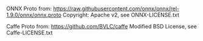 ONNX Proto from: <https://raw.githubusercontent.com/onnx/onnx/rel-1.9.0/onnx/onnx.proto>
Copyright: Apache v2, see ONNX-LICENSE.txt

Caffe Proto from: <https://github.com/BVLC/caffe>
Modified BSD License, see Caffe-LICENSE.txt 




